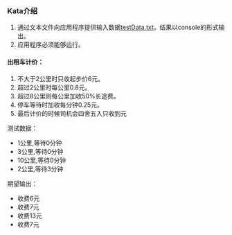 ### Kata介绍
1. 通过文本文件向应用程序提供输入数据[testData.txt](./src/main/resources/testData.txt)，结果以console的形式输出。
2. 应用程序必须能够运行。

#### 出租车计价：

1. 不大于2公里时只收起步价6元。
2. 超过2公里时每公里0.8元。
3. 超过8公里则每公里加收50%长途费。
4. 停车等待时加收每分钟0.25元。
5. 最后计价的时候司机会四舍五入只收到元

测试数据：
* 1公里,等待0分钟
* 3公里,等待0分钟
* 10公里,等待0分钟
* 2公里,等待3分钟

期望输出：
* 收费6元
* 收费7元
* 收费13元
* 收费7元